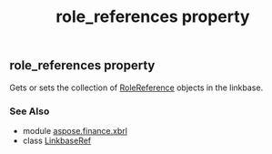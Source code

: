 ﻿---
title: role_references property
second_title: Aspose.Finance for Python via .NET API References
description: 
type: docs
weight: 80
url: /python-net/aspose.finance.xbrl/linkbaseref/role_references/
is_root: false
---

## role_references property


Gets or sets the collection of [RoleReference](/finance/python-net/aspose.finance.xbrl/rolereference) objects in the linkbase.

### See Also
* module [aspose.finance.xbrl](../../)
* class [LinkbaseRef](/finance/python-net/aspose.finance.xbrl/linkbaseref)
